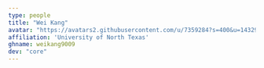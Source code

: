 ```yaml
---
type: people
title: "Wei Kang"
avatar: "https://avatars2.githubusercontent.com/u/7359284?s=400&u=14329445f3bc2f1c3361d31f953652694b9f8f2c&v=4"
affiliation: 'University of North Texas'
ghname: weikang9009
dev: "core"
---
```


